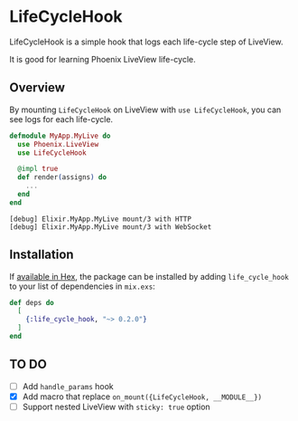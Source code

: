 # LifeCycleHook

LifeCycleHook is a simple hook that logs each life-cycle step of LiveView.

It is good for learning Phoenix LiveView life-cycle.

## Overview

By mounting `LifeCycleHook` on LiveView with `use LifeCycleHook`, you can see logs for each life-cycle.

```elixir
defmodule MyApp.MyLive do
  use Phoenix.LiveView
  use LifeCycleHook

  @impl true
  def render(assigns) do
    ...
  end
end
```

```
[debug] Elixir.MyApp.MyLive mount/3 with HTTP
[debug] Elixir.MyApp.MyLive mount/3 with WebSocket
```

## Installation

If [available in Hex](https://hex.pm/docs/publish), the package can be installed
by adding `life_cycle_hook` to your list of dependencies in `mix.exs`:

```elixir
def deps do
  [
    {:life_cycle_hook, "~> 0.2.0"}
  ]
end
```

## TO DO

- [ ] Add `handle_params` hook
- [x] Add macro that replace `on_mount({LifeCycleHook, __MODULE__})`
- [ ] Support nested LiveView with `sticky: true` option
